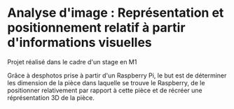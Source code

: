 # Analyse d'image : Représentation et positionnement relatif à partir d'informations visuelles

Projet réalisé dans le cadre d'un stage en M1

Grâce à desphotos prise à partir d'un Raspberry Pi, le but est de déterminer les dimension de la pièce dans laquelle se trouve le Raspberry, de le positionner relativement par rapport à cette pièce et de récréer une réprésentation 3D de la pièce.
